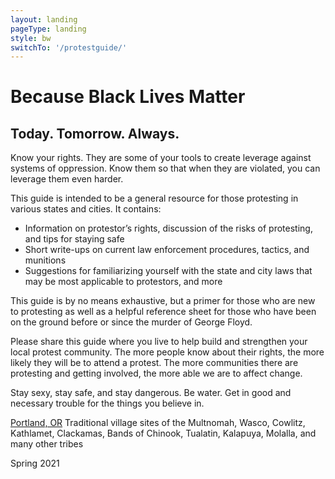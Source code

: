 ```yaml
---
layout: landing
pageType: landing
style: bw
switchTo: '/protestguide/'
---
```


# Because Black Lives Matter
## Today. Tomorrow. Always.

Know your rights. They are some of your tools to create leverage against systems of oppression. Know them so that when they are violated, you can leverage them even harder.

This guide is intended to be a general resource for those protesting in various states and cities. It contains:
- Information on protestor’s rights, discussion of the risks of protesting, and tips for staying safe
- Short write-ups on current law enforcement procedures, tactics, and munitions
- Suggestions for familiarizing yourself with the state and city laws that may be most applicable to protestors, and more

This guide is by no means exhaustive, but a primer for those who are new to protesting as well as a helpful reference sheet for those who have been on the ground before or since the murder of George Floyd. 

Please share this guide where you live to help build and strengthen your local protest community. The more people know about their rights, the more likely they will be to attend a protest. The more communities there are protesting and getting involved, the more able we are to affect change.

Stay sexy, stay safe, and stay dangerous. Be water. Get in good and necessary trouble for the things you believe in.

[Portland, OR](/protestguide/bw/land_acknowledgement)
Traditional village sites of the Multnomah, Wasco, Cowlitz, Kathlamet, Clackamas, Bands of Chinook, Tualatin, Kalapuya, Molalla, and many other tribes

Spring 2021

